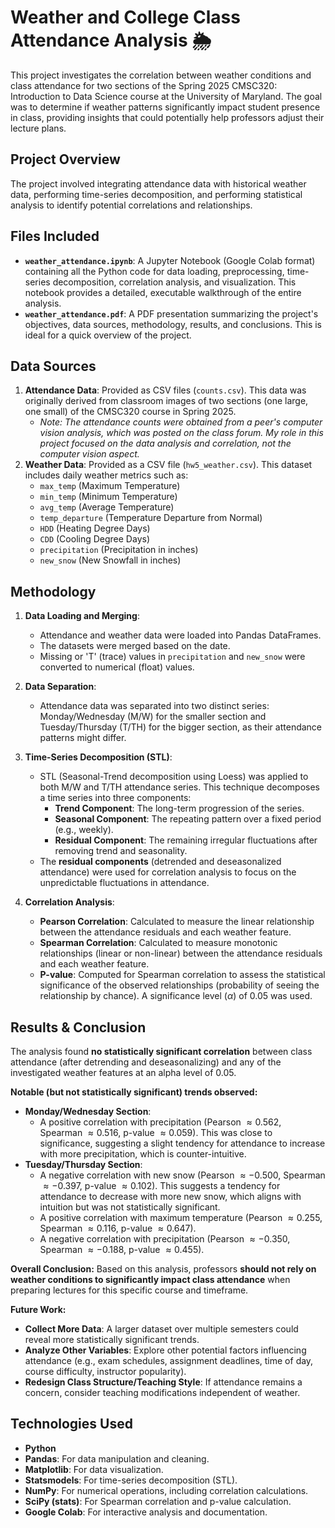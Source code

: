 # Weather and College Class Attendance Analysis 🌦️

This project investigates the correlation between weather conditions and class attendance for two sections of the Spring 2025 CMSC320: Introduction to Data Science course at the University of Maryland. The goal was to determine if weather patterns significantly impact student presence in class, providing insights that could potentially help professors adjust their lecture plans.

## Project Overview

The project involved integrating attendance data with historical weather data, performing time-series decomposition, and performing statistical analysis to identify potential correlations and relationships.

## Files Included

* **`weather_attendance.ipynb`**: A Jupyter Notebook (Google Colab format) containing all the Python code for data loading, preprocessing, time-series decomposition, correlation analysis, and visualization. This notebook provides a detailed, executable walkthrough of the entire analysis.
* **`weather_attendance.pdf`**: A PDF presentation summarizing the project's objectives, data sources, methodology, results, and conclusions. This is ideal for a quick overview of the project.

## Data Sources

1.  **Attendance Data**: Provided as CSV files (`counts.csv`). This data was originally derived from classroom images of two sections (one large, one small) of the CMSC320 course in Spring 2025.
    * *Note: The attendance counts were obtained from a peer's computer vision analysis, which was posted on the class forum. My role in this project focused on the data analysis and correlation, not the computer vision aspect.*
2.  **Weather Data**: Provided as a CSV file (`hw5_weather.csv`). This dataset includes daily weather metrics such as:
    * `max_temp` (Maximum Temperature)
    * `min_temp` (Minimum Temperature)
    * `avg_temp` (Average Temperature)
    * `temp_departure` (Temperature Departure from Normal)
    * `HDD` (Heating Degree Days)
    * `CDD` (Cooling Degree Days)
    * `precipitation` (Precipitation in inches)
    * `new_snow` (New Snowfall in inches)

## Methodology

1.  **Data Loading and Merging**:
    * Attendance and weather data were loaded into Pandas DataFrames.
    * The datasets were merged based on the date.
    * Missing or 'T' (trace) values in `precipitation` and `new_snow` were converted to numerical (float) values.

2.  **Data Separation**:
    * Attendance data was separated into two distinct series: Monday/Wednesday (M/W) for the smaller section and Tuesday/Thursday (T/TH) for the bigger section, as their attendance patterns might differ.

3.  **Time-Series Decomposition (STL)**:
    * STL (Seasonal-Trend decomposition using Loess) was applied to both M/W and T/TH attendance series. This technique decomposes a time series into three components:
        * **Trend Component**: The long-term progression of the series.
        * **Seasonal Component**: The repeating pattern over a fixed period (e.g., weekly).
        * **Residual Component**: The remaining irregular fluctuations after removing trend and seasonality.
    * The **residual components** (detrended and deseasonalized attendance) were used for correlation analysis to focus on the unpredictable fluctuations in attendance.

4.  **Correlation Analysis**:
    * **Pearson Correlation**: Calculated to measure the linear relationship between the attendance residuals and each weather feature.
    * **Spearman Correlation**: Calculated to measure monotonic relationships (linear or non-linear) between the attendance residuals and each weather feature.
    * **P-value**: Computed for Spearman correlation to assess the statistical significance of the observed relationships (probability of seeing the relationship by chance). A significance level ($\alpha$) of $0.05$ was used.

## Results & Conclusion

The analysis found **no statistically significant correlation** between class attendance (after detrending and deseasonalizing) and any of the investigated weather features at an alpha level of $0.05$.

**Notable (but not statistically significant) trends observed:**

* **Monday/Wednesday Section**:
    * A positive correlation with precipitation (Pearson $\approx 0.562$, Spearman $\approx 0.516$, p-value $\approx 0.059$). This was close to significance, suggesting a slight tendency for attendance to increase with more precipitation, which is counter-intuitive.
* **Tuesday/Thursday Section**:
    * A negative correlation with new snow (Pearson $\approx -0.500$, Spearman $\approx -0.397$, p-value $\approx 0.102$). This suggests a tendency for attendance to decrease with more new snow, which aligns with intuition but was not statistically significant.
    * A positive correlation with maximum temperature (Pearson $\approx 0.255$, Spearman $\approx 0.116$, p-value $\approx 0.647$).
    * A negative correlation with precipitation (Pearson $\approx -0.350$, Spearman $\approx -0.188$, p-value $\approx 0.455$).

**Overall Conclusion:**
Based on this analysis, professors **should not rely on weather conditions to significantly impact class attendance** when preparing lectures for this specific course and timeframe.

**Future Work:**

* **Collect More Data**: A larger dataset over multiple semesters could reveal more statistically significant trends.
* **Analyze Other Variables**: Explore other potential factors influencing attendance (e.g., exam schedules, assignment deadlines, time of day, course difficulty, instructor popularity).
* **Redesign Class Structure/Teaching Style**: If attendance remains a concern, consider teaching modifications independent of weather.

## Technologies Used

* **Python**
* **Pandas**: For data manipulation and cleaning.
* **Matplotlib**: For data visualization.
* **Statsmodels**: For time-series decomposition (STL).
* **NumPy**: For numerical operations, including correlation calculations.
* **SciPy (stats)**: For Spearman correlation and p-value calculation.
* **Google Colab**: For interactive analysis and documentation.
